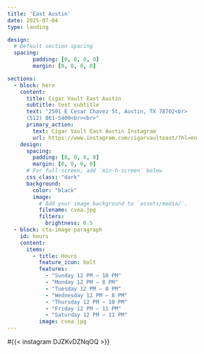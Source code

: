 ```yaml
--- 
title: 'East Austin'
date: 2025-07-04
type: landing

design:
  # Default section spacing
  spacing:
        padding: [0, 0, 0, 0]
        margin: [0, 0, 0, 0]

sections:
  - block: hero
    content:
      title: Cigar Vault East Austin
      subtitle: test subtitle
      text: "2501 E Cesar Chavez St, Austin, TX 78702<br>
      (512) 861-5400<br><br>"
      primary_action:
        text: Cigar Vault East Austin Instagram
        url: https://www.instagram.com/cigarvaulteast/?hl=en
    design:
      spacing:
        padding: [0, 0, 0, 0]
        margin: [0, 0, 0, 0]
      # For full-screen, add `min-h-screen` below
      css_class: "dark"
      background:
        color: "black"
        image:
          # Add your image background to `assets/media/`.
          filename: cvea.jpg
          filters:
            brightness: 0.5
  - block: cta-image-paragraph
    id: hours
    content:
      items:
        - title: Hours
          feature_icon: bolt
          features: 
            - "Sunday 12 PM – 10 PM"
            - "Monday 12 PM – 8 PM"
            - "Tuesday 12 PM – 8 PM"
            - "Wednesday 12 PM – 8 PM" 
            - "Thursday 12 PM – 10 PM"
            - "Friday 12 PM – 11 PM"
            - "Saturday 12 PM – 11 PM"
          image: cvea.jpg
---
```

#{{< instagram DJZKvDZNqOQ >}}

